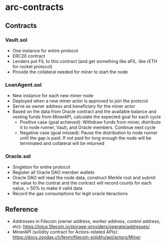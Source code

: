 # arc-contracts

## Contracts

### Vault.sol
- One instance for entire protocol
- ERC20 contract
- Lenders put FIL to this contract (and get something like aFIL. like rETH for rocket protocol)
- Provide the collateral needed for miner to start the node

### LoanAgent.sol
- New instance for each new miner node
- Deployed when a new miner actor is approved to join the protocol
- Serve as owner address and beneficiary for the miner actor
- Based on the data from Oracle contract and the available balance and vesting funds from MinerAPI, calculate the expected goal for each cycle
  - Positive case (goal achieved): Withdraw funds from miner, distribute it to node runner, Vault, and Oracle members. Continue next cycle
  - Negative case (goal missed): Pause the distribution to node runner until the gap is paid. If not paid for long enough the node will be terminated and collateral will be returned

### Oracle.sol
- Singleton for entire protocol
- Register all Oracle DAO member wallets
- Oracle DAO will read the node data, construct Merkle root and submit the value to the contrat and the contract will record counts for each value, > 50% to make it valid data
- Record the gas consumptions for legit oracle iteractions

## Reference
- Addresses in Filecoin (owner address, worker address, control address, etc): https://lotus.filecoin.io/storage-providers/operate/addresses/
- MinerAPI (solidity contract for Actors-related APIs): https://docs.zondax.ch/fevm/filecoin-solidity/api/actors/Miner
